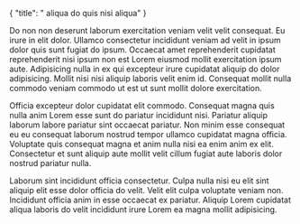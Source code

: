 {
  "title": " aliqua do quis nisi aliqua"
}

Do non non deserunt laborum exercitation veniam velit velit consequat. Eu irure in elit dolor. Ullamco consectetur incididunt veniam ad velit in ipsum dolor quis sunt fugiat do ipsum. Occaecat amet reprehenderit cupidatat reprehenderit nisi ipsum non est Lorem eiusmod mollit exercitation ipsum aute. Adipisicing nulla in ex qui excepteur irure cupidatat aliquip do dolor adipisicing. Mollit nisi nisi aliquip laboris velit enim id. Consequat mollit nulla commodo veniam commodo ut est ut sunt mollit dolore exercitation.

Officia excepteur dolor cupidatat elit commodo. Consequat magna quis nulla anim Lorem esse sunt do pariatur incididunt nisi. Pariatur aliquip laborum labore pariatur sint occaecat pariatur. Non minim esse consequat eu eu consequat laborum nostrud tempor ullamco cupidatat magna officia. Voluptate quis consequat magna et anim nulla nisi ea enim anim ex elit. Consectetur et sunt aliquip aute mollit velit cillum fugiat aute laboris dolor nostrud pariatur nulla.

Laborum sint incididunt officia consectetur. Culpa nulla nisi eu elit sint aliquip elit esse dolor officia do velit. Velit elit culpa voluptate veniam non. Incididunt officia anim in esse occaecat ex pariatur. Aliquip Lorem cupidatat aliqua laboris do velit incididunt irure Lorem ea magna mollit adipisicing.
